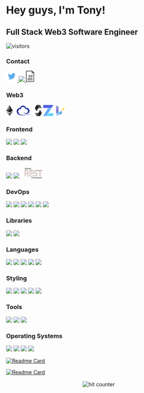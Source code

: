 # Hey guys, I'm Tony!
## Full Stack Web3 Software Engineer

<!-- ![Tony's GitHub Stats](https://github-readme-stats.vercel.app/api?username=tonydattolo&show_icons=true&theme=radical)

![Tony's GitHub Stats](https://github-readme-stats.vercel.app/api/top-langs/?username=tonydattolo&show_icons=true&theme=radical) -->

![visitors](https://visitor-badge.glitch.me/badge?page_id=tonydattolo.visitor-badge)

### Contact
<div>
  <a href="https://twitter.com/tonyddattolo">
    <img height="30px" width="auto" src="./devicons/twitter.png">
  </a>
  <a href="mailto:anthonydattolo@gmail.com">
    <img height="30px" width="auto" src="https://img.icons8.com/external-nawicon-outline-color-nawicon/64/000000/external-email-communication-nawicon-outline-color-nawicon-2.png"/>
  </a>
  <a href="https://www.tonydattolo.com/resume/Resume%20of%20Tony%20Dattolo.pdf">
    <img height="30px" width="auto" src="./images/cv-logo.png">
  </a>

</div>

### Web3
<div>
  <img height="30px" width="auto" src="./devicons/ethereum-logo.png" />
  <img height="30px" width="auto" src="./devicons/ethersJS-logo.png" />
  <img height="30px" width="auto" src="./devicons/solidity-logo.png" />
  <img height="30px" width="auto" src="./devicons/openzeppelin-logo-2909FE553F-seeklogo.com.png" />
  <img height="30px" width="auto" src="./devicons/useDapp-logo.png" />

</div>


### Frontend
<div>
  <img height="30px" width="auto" src="https://cdn.jsdelivr.net/gh/devicons/devicon/icons/react/react-original.svg" />
  <img height="30px" width="auto" src="https://cdn.jsdelivr.net/gh/devicons/devicon/icons/nextjs/nextjs-original.svg" />
  <img height="30px" width="auto" src="https://cdn.jsdelivr.net/gh/devicons/devicon/icons/redux/redux-original.svg" />
</div>

### Backend
<div>
  <img height="30px" width="auto" src="https://cdn.jsdelivr.net/gh/devicons/devicon/icons/postgresql/postgresql-original.svg"/>
  <img height="30px" width="auto" src="https://cdn.jsdelivr.net/gh/devicons/devicon/icons/django/django-original.svg"/>
  <img height="30px" width="auto" src="./devicons/DRF-logo.png"/>
</div>

### DevOps
<div>
  <img height="30px" width="auto" src="https://cdn.jsdelivr.net/gh/devicons/devicon/icons/git/git-original.svg" />
  <img height="30px" width="auto" src="https://cdn.jsdelivr.net/gh/devicons/devicon/icons/docker/docker-original.svg" />
  <img height="30px" width="auto" src="https://cdn.jsdelivr.net/gh/devicons/devicon/icons/npm/npm-original-wordmark.svg" />
  <img height="30px" width="auto" src="https://cdn.jsdelivr.net/gh/devicons/devicon/icons/github/github-original.svg" />
  <img height="30px" width="auto" src="https://cdn.jsdelivr.net/gh/devicons/devicon/icons/heroku/heroku-plain.svg" />
  <img height="30px" width="auto" src="https://cdn.jsdelivr.net/gh/devicons/devicon/icons/jest/jest-plain.svg" />
</div>

### Libraries
<div>
  <img height="30px" width="auto" src="https://cdn.jsdelivr.net/gh/devicons/devicon/icons/pandas/pandas-original.svg" />
  <img height="30px" width="auto" src="https://cdn.jsdelivr.net/gh/devicons/devicon/icons/numpy/numpy-original.svg" />
</div>

### Languages
<div>
  <img height="30px" width="auto" src="https://cdn.jsdelivr.net/gh/devicons/devicon/icons/python/python-original.svg" />
  <img height="30px" width="auto" src="https://cdn.jsdelivr.net/gh/devicons/devicon/icons/javascript/javascript-original.svg" />
  <img height="30px" width="auto" src="https://cdn.jsdelivr.net/gh/devicons/devicon/icons/java/java-original.svg" />
  <img height="30px" width="auto" src="https://cdn.jsdelivr.net/gh/devicons/devicon/icons/swift/swift-original.svg" />
  <img height="30px" width="auto" src="https://cdn.jsdelivr.net/gh/devicons/devicon/icons/c/c-original.svg" />
</div>

### Styling
<div>
  <img height="30px" width="auto" src="https://cdn.jsdelivr.net/gh/devicons/devicon/icons/html5/html5-original-wordmark.svg" />
  <img height="30px" width="auto" src="https://cdn.jsdelivr.net/gh/devicons/devicon/icons/css3/css3-original-wordmark.svg" />
  <img height="30px" width="auto" src="https://cdn.jsdelivr.net/gh/devicons/devicon/icons/sass/sass-original.svg" />
  <img height="30px" width="auto" src="https://cdn.jsdelivr.net/gh/devicons/devicon/icons/bootstrap/bootstrap-original.svg" />
  <img height="30px" width="auto" src="https://cdn.jsdelivr.net/gh/devicons/devicon/icons/markdown/markdown-original.svg" />
</div>

### Tools
<div>
  <img height="30px" width="auto" src="https://cdn.jsdelivr.net/gh/devicons/devicon/icons/slack/slack-original.svg" />
  <img height="30px" width="auto" src="https://cdn.jsdelivr.net/gh/devicons/devicon/icons/jira/jira-original.svg" />
  <img height="30px" width="auto" src="https://cdn.jsdelivr.net/gh/devicons/devicon/icons/xd/xd-plain.svg" />
</div>

### Operating Systems
<div>
  <img height="30px" width="auto" src="https://cdn.jsdelivr.net/gh/devicons/devicon/icons/ubuntu/ubuntu-plain.svg" />
  <img height="30px" width="auto" src="https://cdn.jsdelivr.net/gh/devicons/devicon/icons/bash/bash-original.svg" />
  <img height="30px" width="auto" src="https://cdn.jsdelivr.net/gh/devicons/devicon/icons/linux/linux-original.svg" />
  <img height="30px" width="auto" src="https://cdn.jsdelivr.net/gh/devicons/devicon/icons/windows8/windows8-original.svg" />
</div>



[![Readme Card](https://github-readme-stats.vercel.app/api/pin/?username=tonydattolo&repo=TwitterClone)](https://github.com/anuraghazra/github-readme-stats)

[![Readme Card](https://github-readme-stats.vercel.app/api/pin/?username=tonydattolo&repo=web3social)](https://github.com/anuraghazra/github-readme-stats)


<div align="center">
<p></p>
<img src="https://profile-counter.glitch.me/tonydattolo/count.svg" alt="hit counter" align="center">
</div>
